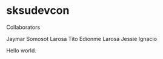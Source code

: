 # sksudevcon

Collaborators

Jaymar Somosot
Larosa Tito
Edionme Larosa 
Jessie Ignacio

Hello world. 
